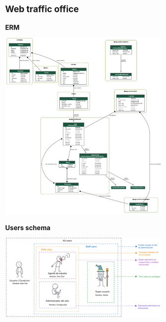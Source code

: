# Web traffic office

## ERM

![Entity Relationship Model](website/models.png)

## Users schema

![Django auth](website/users.png)